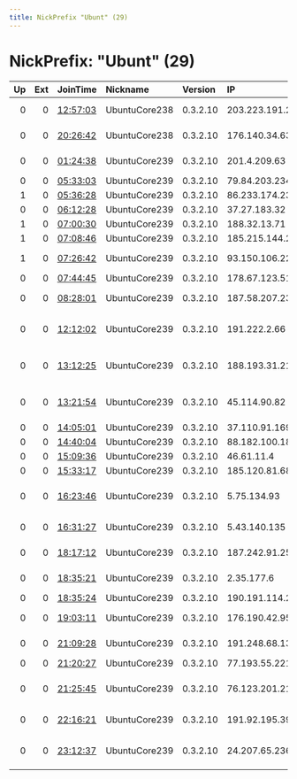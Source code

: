 ```yaml
---
title: NickPrefix "Ubunt" (29)
---
```


# NickPrefix: "Ubunt" (29)

|   Up |   Ext | JoinTime                                                                                            | Nickname      | Version   | IP              | AS                                       | CC   |   ORp |   Dirp | OS    | Contact   |   eFamMembers |
|-----:|------:|:----------------------------------------------------------------------------------------------------|:--------------|:----------|:----------------|:-----------------------------------------|:-----|------:|-------:|:------|:----------|--------------:|
|    0 |     0 | [12:57:03](https://metrics.torproject.org/rs.html#details/77A2189576C818A2C2E17E5394419B7AA95C14B5) | UbuntuCore238 | 0.3.2.10  | 203.223.191.217 | Readylink Internet Services Limited      | in   | 38867 |      0 | Linux | None      |             1 |
|    0 |     0 | [20:26:42](https://metrics.torproject.org/rs.html#details/F7FC6DD6A645FBBE5F0BE578C33DC0B8FAB64417) | UbuntuCore238 | 0.3.2.10  | 176.140.34.63   | Bouygues Telecom SA                      | fr   | 41869 |      0 | Linux | None      |             1 |
|    0 |     0 | [01:24:38](https://metrics.torproject.org/rs.html#details/C450577EB688C2F56674F511AE31A75CAF31C614) | UbuntuCore239 | 0.3.2.10  | 201.4.209.63    | Telemar Norte Leste S.A.                 | br   | 36397 |      0 | Linux | None      |             1 |
|    0 |     0 | [05:33:03](https://metrics.torproject.org/rs.html#details/E83BCC4EB291C84C2DADD2E4D1F8019C49A71B8D) | UbuntuCore239 | 0.3.2.10  | 79.84.203.234   | SFR SA                                   | fr   | 41983 |      0 | Linux | None      |             1 |
|    1 |     0 | [05:36:28](https://metrics.torproject.org/rs.html#details/F1F042B3F72642AA4C98C42051EB4B5A3817E8E7) | UbuntuCore239 | 0.3.2.10  | 86.233.174.235  | Orange                                   | fr   | 38731 |      0 | Linux | None      |             1 |
|    0 |     0 | [06:12:28](https://metrics.torproject.org/rs.html#details/1D78F1335278F7AEA73A1C2FFC8549733C93D93D) | UbuntuCore239 | 0.3.2.10  | 37.27.183.32    | Pars Online PJS                          | ir   | 40431 |      0 | Linux | None      |             1 |
|    1 |     0 | [07:00:30](https://metrics.torproject.org/rs.html#details/C92EB1BC7E2E75818EC5C544F0BA5E4322A7144F) | UbuntuCore239 | 0.3.2.10  | 188.32.13.71    | Rostelecom                               | ru   | 43625 |      0 | Linux | None      |             1 |
|    1 |     0 | [07:08:46](https://metrics.torproject.org/rs.html#details/61AF0E7CFAE58964EB6E9F648C9E00A0506CCFBC) | UbuntuCore239 | 0.3.2.10  | 185.215.144.238 | HAL Service srl                          | it   | 36127 |      0 | Linux | None      |             1 |
|    1 |     0 | [07:26:42](https://metrics.torproject.org/rs.html#details/D1ED6A9996E1CFBAAC6F40A281DEB96C961BCEFD) | UbuntuCore239 | 0.3.2.10  | 93.150.106.223  | Vodafone Italia S.p.A.                   | it   | 34583 |      0 | Linux | None      |             1 |
|    0 |     0 | [07:44:45](https://metrics.torproject.org/rs.html#details/EC38B29129B5D71580C8D590C06AD314A61FF3AD) | UbuntuCore239 | 0.3.2.10  | 178.67.123.51   | Rostelecom                               | ru   | 43969 |      0 | Linux | None      |             1 |
|    0 |     0 | [08:28:01](https://metrics.torproject.org/rs.html#details/65BB86792EAEDEBA3A326A773A78A3ACA9AD4CBB) | UbuntuCore239 | 0.3.2.10  | 187.58.207.239  | TELEFu00D4NICA BRASIL S.A                | br   | 40339 |      0 | Linux | None      |             1 |
|    0 |     0 | [12:12:02](https://metrics.torproject.org/rs.html#details/28CBC34C523C8501E74A26C4DF800181D711ACBC) | UbuntuCore239 | 0.3.2.10  | 191.222.2.66    | Brasil Telecom S/A - Filial Distrito Fed | br   | 45481 |      0 | Linux | None      |             1 |
|    0 |     0 | [13:12:25](https://metrics.torproject.org/rs.html#details/CC01CBD5F7212F1E27377C7AF08814B0FC6A107D) | UbuntuCore239 | 0.3.2.10  | 188.193.31.215  | Vodafone Kabel Deutschland GmbH          | de   | 43041 |      0 | Linux | None      |             1 |
|    0 |     0 | [13:21:54](https://metrics.torproject.org/rs.html#details/0150D83C1064C4E9FFFBAA2EF3D7015D470EA80D) | UbuntuCore239 | 0.3.2.10  | 45.114.90.82    | Md. Manzurul Haque Khan T/A THE NET HEAD | bd   | 40183 |      0 | Linux | None      |             1 |
|    0 |     0 | [14:05:01](https://metrics.torproject.org/rs.html#details/CDDCD1742E0536C5143931D66A929AAE50FEA878) | UbuntuCore239 | 0.3.2.10  | 37.110.91.169   | Rostelecom                               | ru   | 44917 |      0 | Linux | None      |             1 |
|    0 |     0 | [14:40:04](https://metrics.torproject.org/rs.html#details/4E1F78B5F60586819029EC83FFFA36D0C56487AA) | UbuntuCore239 | 0.3.2.10  | 88.182.100.184  | Free SAS                                 | fr   | 45199 |      0 | Linux | None      |             1 |
|    0 |     0 | [15:09:36](https://metrics.torproject.org/rs.html#details/73E7BE7E1C67A481A9487D46A0549940F9DFBD75) | UbuntuCore239 | 0.3.2.10  | 46.61.11.4      | Rostelecom                               | ru   | 37257 |      0 | Linux | None      |             1 |
|    0 |     0 | [15:33:17](https://metrics.torproject.org/rs.html#details/C9DFDC23F458F5BE287D0D8B167FF1AF72E92AC6) | UbuntuCore239 | 0.3.2.10  | 185.120.81.68   | Fastweb                                  | it   | 37405 |      0 | Linux | None      |             1 |
|    0 |     0 | [16:23:46](https://metrics.torproject.org/rs.html#details/A916105168F8DDADD06485BEDE1B566D63327D3A) | UbuntuCore239 | 0.3.2.10  | 5.75.134.93     | Neda Gostar Saba Data Transfer Company P | ir   | 45921 |      0 | Linux | None      |             1 |
|    0 |     0 | [16:31:27](https://metrics.torproject.org/rs.html#details/EDAA55B0848AE64D892EE2C6924E64A0EA53FB34) | UbuntuCore239 | 0.3.2.10  | 5.43.140.135    | Joint stock company For                  | ru   | 44189 |      0 | Linux | None      |             1 |
|    0 |     0 | [18:17:12](https://metrics.torproject.org/rs.html#details/D8EAF87BC45C16FCF24FBF5E1F6080F64AD1B1E5) | UbuntuCore239 | 0.3.2.10  | 187.242.91.254  | Mega Cable, S.A. de C.V.                 | mx   | 37747 |      0 | Linux | None      |             1 |
|    0 |     0 | [18:35:21](https://metrics.torproject.org/rs.html#details/2ABAD8D49DFDA222FAE2DAC61F48482502595E34) | UbuntuCore239 | 0.3.2.10  | 2.35.177.6      | Vodafone Italia S.p.A.                   | it   | 45569 |      0 | Linux | None      |             1 |
|    0 |     0 | [18:35:24](https://metrics.torproject.org/rs.html#details/A645683E261D336C059A67F6CAC4BEFDA2D3C184) | UbuntuCore239 | 0.3.2.10  | 190.191.114.231 | Prima S.A.                               | ar   | 34969 |      0 | Linux | None      |             1 |
|    0 |     0 | [19:03:11](https://metrics.torproject.org/rs.html#details/3CC635F65926AA54766833417226269A29912A26) | UbuntuCore239 | 0.3.2.10  | 176.190.42.95   | Bouygues Telecom SA                      | fr   | 42949 |      0 | Linux | None      |             1 |
|    0 |     0 | [21:09:28](https://metrics.torproject.org/rs.html#details/AA3D7CDA272818F2FCD2025181348C9BDFE9C7FD) | UbuntuCore239 | 0.3.2.10  | 191.248.68.132  | TELEFu00D4NICA BRASIL S.A                | br   | 39769 |      0 | Linux | None      |             1 |
|    0 |     0 | [21:20:27](https://metrics.torproject.org/rs.html#details/EB254CC747766910E13D3F805ECA3D91DC43F204) | UbuntuCore239 | 0.3.2.10  | 77.193.55.221   | SFR SA                                   | fr   | 41783 |      0 | Linux | None      |             1 |
|    0 |     0 | [21:25:45](https://metrics.torproject.org/rs.html#details/F76739100230CAA96B11356748833B81688115A8) | UbuntuCore239 | 0.3.2.10  | 76.123.201.217  | Comcast Cable Communications, LLC        | us   | 38219 |      0 | Linux | None      |             1 |
|    0 |     0 | [22:16:21](https://metrics.torproject.org/rs.html#details/0F22623EF180D688DDF188DE96C65E877041E6AD) | UbuntuCore239 | 0.3.2.10  | 191.92.195.39   | Colombia Mu00F3vil                       | co   | 44569 |      0 | Linux | None      |             1 |
|    0 |     0 | [23:12:37](https://metrics.torproject.org/rs.html#details/EBA5BDC3B0ACCA31059B452D688EDE2FF1416405) | UbuntuCore239 | 0.3.2.10  | 24.207.65.236   | Delta Cable Communications Ltd.          | ca   | 38237 |      0 | Linux | None      |             1 |
